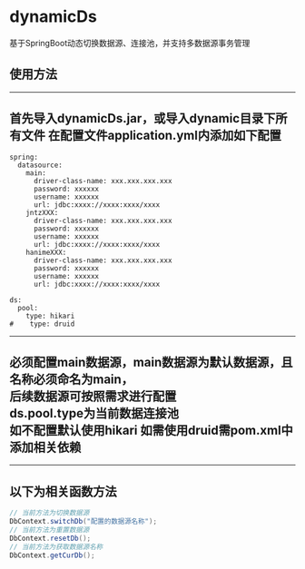 # dynamicDs
基于SpringBoot动态切换数据源、连接池，并支持多数据源事务管理

## 使用方法
---
首先导入**dynamicDs.jar**，或导入**dynamic**目录下所有文件
在配置文件**application.yml**内添加如下配置
---
```properties
spring:
  datasource:
    main:
      driver-class-name: xxx.xxx.xxx.xxx
      password: xxxxxx
      username: xxxxxx
      url: jdbc:xxxx://xxxx:xxxx/xxxx
    jntzXXX:
      driver-class-name: xxx.xxx.xxx.xxx
      password: xxxxxx
      username: xxxxxx
      url: jdbc:xxxx://xxxx:xxxx/xxxx
    hanimeXXX:
      driver-class-name: xxx.xxx.xxx.xxx
      password: xxxxxx
      username: xxxxxx
      url: jdbc:xxxx://xxxx:xxxx/xxxx
      
ds:
  pool:
    type: hikari
#    type: druid
```
---
必须配置main数据源，main数据源为默认数据源，且名称必须命名为main，<br>
后续数据源可按照需求进行配置<br>
ds.pool.type为当前数据连接池 <br>
如不配置默认使用hikari 如需使用druid需pom.xml中添加相关依赖<br>
---
---
以下为相关函数方法
---
```java
// 当前方法为切换数据源
DbContext.switchDb("配置的数据源名称");
// 当前方法为重置数据源
DbContext.resetDb();
// 当前方法为获取数据源名称
DbContext.getCurDb();
```
